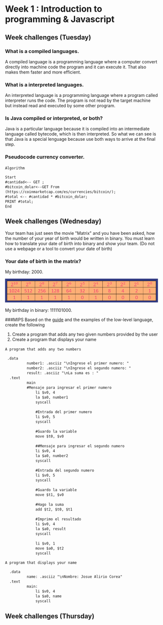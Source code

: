 # Week 1 : Introduction to programming & Javascript 
## Week challenges (Tuesday)
### What is a compiled languages.
A compiled language is a programming language where a computer convert directly into machine code  the program and it can execute it. That also makes them faster and more efficient.
### What is a interpreted languages.
An interpreted language is a programming language where a program called interpreter runs the code. The program is not read by the target machine but instead read and executed by some other program.
### Is Java compiled or interpreted, or both?
Java is a particular language because it is compiled into an intermediate language called bytecode, which is then interpreted. So what we can see is that Java is a special lenguage because use both ways to arrive at the final step.
### Pseudocode currency converter.
`Algorithm`
```
Start
#cantidad<-- GET ;
#bitcoin_dolar<--GET From (https://coinmarketcap.com/es/currencies/bitcoin/);
#total <-- #cantidad * #bitcoin_dolar;
PRINT #total;
End

```
## Week challenges (Wednesday) 
Your team has just seen the movie "Matrix" and you have been asked, how the number of your year of birth would be written in binary. You must learn how to translate your date of birth into binary and show your team. (Do not use a webpage or a tool to convert your date of birth)
### Your date of birth in the matrix?
My birthday: 2000.

![This is an Image](https://raw.githubusercontent.com/alirioCorea/core-code-from-scratch-readme/main/Screenshot%202022-04-07%20192307.png)

My birthday in binary: 1111101000.

###MIPS
Based on the [guide](htthttps://github.com/corecodeio/devguide-from-scratch-2022-02/tree/main/src/technologies/2022/week01/exercises/e2/descp:// "guide") and the examples of the low-level language, create the following

1. Create a program that adds any two given numbers provided by the user
2. Create a program that displays your name

`A program that adds any two numbers`

```
 .data
	      number1: .asciiz "\nIngrese el primer numero: "
	      number2: .asciiz "\nIngrese el segundo numero: "
	      result: .asciiz "\nLa suma es : "
  .text
	      main
	      #Mensaje para ingresar el primer numero
              li $v0, 4
              la $a0, number1
              syscall
              
              #Entrada del primer numero
              li $v0, 5
              syscall
              
              #Guardo la variable
              move $t0, $v0
              
              ##Mensaje para ingresar el segundo numero
              li $v0, 4
              la $a0, number2
              syscall
              
              #Entrada del segundo numero
              li $v0, 5
              syscall
              
              #Guardo la variable
              move $t1, $v0
              
              #Hago la suma      
              add $t2, $t0, $t1
              
              #Imprimo el resultado             
              li $v0, 4
              la $a0, result
              syscall

              li $v0, 1
              move $a0, $t2
              syscall
```

`A program that displays your name`

```
  .data
	      name: .asciiz "\nNombre: Josue Alirio Corea"
  .text
	      main:
              li $v0, 4
              la $a0, name
              syscall
```

## Week challenges (Thursday)

